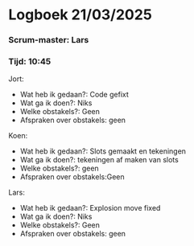 # Logboek 21/03/2025

### Scrum-master: Lars
### Tijd: 10:45

Jort:

- Wat heb ik gedaan?: Code gefixt
- Wat ga ik doen?: Niks
- Welke obstakels?: Geen
- Afspraken over obstakels: geen

Koen: 
- Wat heb ik gedaan?: Slots gemaakt en tekeningen
- Wat ga ik doen?: tekeningen af maken van slots
- Welke obstakels?: geen
- Afspraken over obstakels:Geen

Lars:

- Wat heb ik gedaan?: Explosion move fixed
- Wat ga ik doen?: Niks
- Welke obstakels?: Geen
- Afspraken over obstakels: geen
